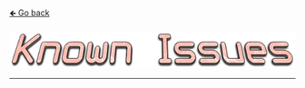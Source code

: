 <a href="../../">🡸 Go back</a>

<h4 id="main" align="center">
    <img src="images/Known-Issues.png" alt="main" align="center">
</h4>

___

<strong>
<h3 align="center">

</h3>
<strong>